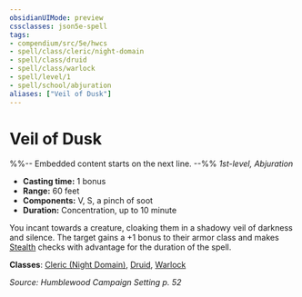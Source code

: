 ```yaml
---
obsidianUIMode: preview
cssclasses: json5e-spell
tags:
- compendium/src/5e/hwcs
- spell/class/cleric/night-domain
- spell/class/druid
- spell/class/warlock
- spell/level/1
- spell/school/abjuration
aliases: ["Veil of Dusk"]
---
```

# Veil of Dusk
%%-- Embedded content starts on the next line. --%%
*1st-level, Abjuration*  

- **Casting time:** 1 bonus
- **Range:** 60 feet
- **Components:** V, S, a pinch of soot
- **Duration:** Concentration, up to 10 minute

You incant towards a creature, cloaking them in a shadowy veil of darkness and silence. The target gains a +1 bonus to their armor class and makes [Stealth](/Systems/5e/rules/skills.md#Stealth) checks with advantage for the duration of the spell.

**Classes**: [Cleric (Night Domain)](/Systems/5e/classes/cleric-night-domain-hwcs.md), [Druid](/Systems/5e/classes/druid.md), [Warlock](/Systems/5e/classes/warlock.md)

*Source: Humblewood Campaign Setting p. 52*